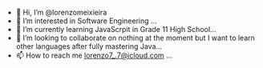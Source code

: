 - 👋 Hi, I’m @lorenzomeixieira
- 👀 I’m interested in Software Engineering ...
- 🌱 I’m currently learning JavaScrpit in Grade 11 High School...
- 💞️ I’m looking to collaborate on nothing at the moment but I want to learn other languages after fully mastering Java...
- 📫 How to reach me lorenzo7_.7@icloud.com ...

<!---
lorenzomeixieira/lorenzomeixieira is a ✨ special ✨ repository because its `README.md` (this file) appears on your GitHub profile.
You can click the Preview link to take a look at your changes.
--->
